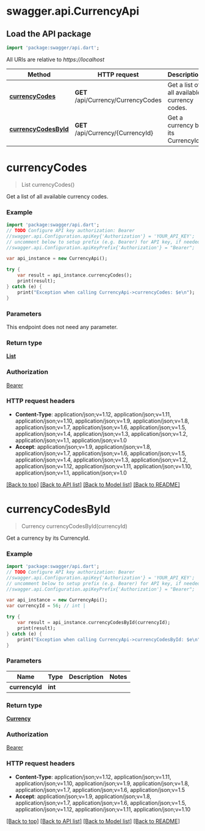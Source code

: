 # swagger.api.CurrencyApi

## Load the API package
```dart
import 'package:swagger/api.dart';
```

All URIs are relative to *https://localhost*

Method | HTTP request | Description
------------- | ------------- | -------------
[**currencyCodes**](CurrencyApi.md#currencyCodes) | **GET** /api/Currency/CurrencyCodes | Get a list of all available currency codes.
[**currencyCodesById**](CurrencyApi.md#currencyCodesById) | **GET** /api/Currency/{CurrencyId} | Get a currency by its CurrencyId.


# **currencyCodes**
> List<Currency> currencyCodes()

Get a list of all available currency codes.

### Example 
```dart
import 'package:swagger/api.dart';
// TODO Configure API key authorization: Bearer
//swagger.api.Configuration.apiKey{'Authorization'} = 'YOUR_API_KEY';
// uncomment below to setup prefix (e.g. Bearer) for API key, if needed
//swagger.api.Configuration.apiKeyPrefix{'Authorization'} = "Bearer";

var api_instance = new CurrencyApi();

try { 
    var result = api_instance.currencyCodes();
    print(result);
} catch (e) {
    print("Exception when calling CurrencyApi->currencyCodes: $e\n");
}
```

### Parameters
This endpoint does not need any parameter.

### Return type

[**List<Currency>**](Currency.md)

### Authorization

[Bearer](../README.md#Bearer)

### HTTP request headers

 - **Content-Type**: application/json;v=1.12, application/json;v=1.11, application/json;v=1.10, application/json;v=1.9, application/json;v=1.8, application/json;v=1.7, application/json;v=1.6, application/json;v=1.5, application/json;v=1.4, application/json;v=1.3, application/json;v=1.2, application/json;v=1.1, application/json;v=1.0
 - **Accept**: application/json;v=1.9, application/json;v=1.8, application/json;v=1.7, application/json;v=1.6, application/json;v=1.5, application/json;v=1.4, application/json;v=1.3, application/json;v=1.2, application/json;v=1.12, application/json;v=1.11, application/json;v=1.10, application/json;v=1.1, application/json;v=1.0

[[Back to top]](#) [[Back to API list]](../README.md#documentation-for-api-endpoints) [[Back to Model list]](../README.md#documentation-for-models) [[Back to README]](../README.md)

# **currencyCodesById**
> Currency currencyCodesById(currencyId)

Get a currency by its CurrencyId.

### Example 
```dart
import 'package:swagger/api.dart';
// TODO Configure API key authorization: Bearer
//swagger.api.Configuration.apiKey{'Authorization'} = 'YOUR_API_KEY';
// uncomment below to setup prefix (e.g. Bearer) for API key, if needed
//swagger.api.Configuration.apiKeyPrefix{'Authorization'} = "Bearer";

var api_instance = new CurrencyApi();
var currencyId = 56; // int | 

try { 
    var result = api_instance.currencyCodesById(currencyId);
    print(result);
} catch (e) {
    print("Exception when calling CurrencyApi->currencyCodesById: $e\n");
}
```

### Parameters

Name | Type | Description  | Notes
------------- | ------------- | ------------- | -------------
 **currencyId** | **int**|  | 

### Return type

[**Currency**](Currency.md)

### Authorization

[Bearer](../README.md#Bearer)

### HTTP request headers

 - **Content-Type**: application/json;v=1.12, application/json;v=1.11, application/json;v=1.10, application/json;v=1.9, application/json;v=1.8, application/json;v=1.7, application/json;v=1.6, application/json;v=1.5
 - **Accept**: application/json;v=1.9, application/json;v=1.8, application/json;v=1.7, application/json;v=1.6, application/json;v=1.5, application/json;v=1.12, application/json;v=1.11, application/json;v=1.10

[[Back to top]](#) [[Back to API list]](../README.md#documentation-for-api-endpoints) [[Back to Model list]](../README.md#documentation-for-models) [[Back to README]](../README.md)

